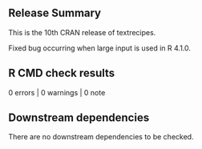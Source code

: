 ## Release Summary

This is the 10th CRAN release of textrecipes.

Fixed bug occurring when large input is used in R 4.1.0.

## R CMD check results

0 errors | 0 warnings | 0 note

## Downstream dependencies

There are no downstream dependencies to be checked.
